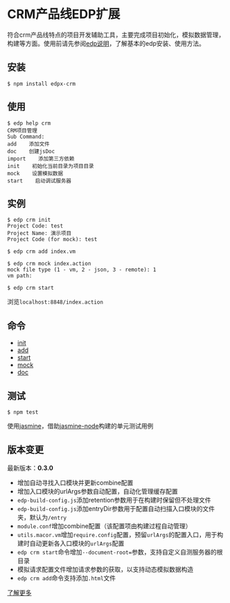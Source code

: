 # CRM产品线EDP扩展

符合crm产品线特点的项目开发辅助工具，主要完成项目初始化，模拟数据管理，构建等方面。使用前请先参阅[edp说明](https://github.com/ecomfe/edp)，了解基本的edp安装、使用方法。

## 安装

    $ npm install edpx-crm

## 使用

    $ edp help crm
    CRM项目管理
    Sub Command:
    add    添加文件
    doc    创建jsDoc
    import    添加第三方依赖
    init    初始化当前目录为项目目录
    mock    设置模拟数据
    start    启动调试服务器

## 实例

    $ edp crm init
    Project Code: test
    Project Name: 演示项目
    Project Code (for mock): test

    $ edp crm add index.vm

    $ edp crm mock index.action
    mock file type (1 - vm, 2 - json, 3 - remote): 1
    vm path:

    $ edp crm start

浏览`localhost:8848/index.action`

## 命令

* [init](doc/init.md)
* [add](doc/add.md)
* [start](doc/start.md)
* [mock](doc/mock.md)
* [doc](doc/doc.md)

## 测试

    $ npm test

使用[jasmine](http://pivotal.github.io/jasmine/)，借助[jasmine-node](https://github.com/mhevery/jasmine-node)构建的单元测试用例

## 版本变更

最新版本：__0.3.0__

* 增加自动寻找入口模块并更新combine配置
* 增加入口模块的urlArgs参数自动配置，自动化管理缓存配置
* `edp-build-config.js`添加retention参数用于在构建时保留但不处理文件
* `edp-build-config.js`添加entryDir参数用于配置自动扫描入口模块的文件夹，默认为`/entry`
* `module.conf`增加combine配置（该配置项由构建过程自动管理）
* `utils.macor.vm`增加`require.config`配置，预留`urlArgs`的配置入口，用于构建时自动更新各入口模块的`urlArgs`配置
* `edp crm start`命令增加`--document-root=`参数，支持自定义自测服务器的根目录
* 模拟请求配置文件增加请求参数的获取，以支持动态模拟数据构造
* `edp crm add`命令支持添加`.html`文件

[了解更多](doc/changelog.md)
